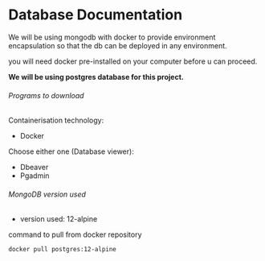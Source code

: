 # Database Documentation
We will be using mongodb with docker to provide environment encapsulation
so that the db can be deployed in any environment.

you will need docker pre-installed on your computer before u can proceed.

**We will be using postgres database for this project.**

###### Programs to download
Containerisation technology:
- Docker

Choose either one (Database viewer):
- Dbeaver
- Pgadmin

###### MongoDB version used
- version used: 12-alpine

command to pull from docker repository
```bash
docker pull postgres:12-alpine
```
